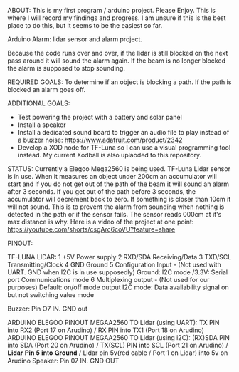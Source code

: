 ABOUT: 
This is my first program / arduino project. Please Enjoy. 
This is where I will record my findings and progress. I am unsure if this is the best place to do this, but it seems to be the easiest so far. 

Arduino Alarm:  lidar sensor and alarm project. 

Because the code runs over and over, if the lidar is still blocked on the next pass around it will sound the alarm again.
If the beam is no longer blocked the alarm is supposed to stop sounding.




REQUIRED GOALS: 
To determine if an object is blocking a path. If the path is blocked an alarm goes off.

ADDITIONAL GOALS:
- Test powering the project with a battery and solar panel
- Install a speaker
- Install a dedicated sound board to trigger an audio file to play instead of a buzzer noise: https://www.adafruit.com/product/2342
- Develop a XOD node for TF-Luna so I can use a visual programming tool instead. My current Xodball is also uplaoded to this repository.



STATUS:
Currently a Elegoo Mega2560 is being used.
TF-Luna Lidar sensor is in use. When it measures an object under 200cm an accumulator will start and if you do not get out of the path of the beam it will sound an alarm after 3 seconds. If you get out of the path before 3 seconds, the accumulator will decrement back to zero. If something is closer than 10cm it will not sound. This is to prevent the alarm from sounding when nothing is detected in the path or if the sensor fails. The sensor reads 000cm at it's max distance is why.
Here is a video of the project at one point: https://youtube.com/shorts/csgArc6coVU?feature=share 
 
 
 
 
PINOUT:

TF-LUNA LIDAR:
1 +5V Power supply
2 RXD/SDA Receiving/Data
3 TXD/SCL Transmitting/Clock
4 GND Ground
5 Configuration Input - (Not used with UART. GND when I2C is in use supposedly)
Ground: I2C mode
/3.3V: Serial port
Communications mode
6 Multiplexing output - (Not used for our purposes) 
Default: on/off mode output
I2C mode: Data availability
signal on but not switching 
value mode



Buzzer: Pin O7 IN. GND out

ARDUINO ELEGOO PINOUT MEGAA2560 TO Lidar (using UART):  TX PIN into RX2 (Port 17 on Arudino) / RX PIN into TX1 (Port 18 on Arudino)
ARDUINO ELEGOO PINOUT MEGAA2560 TO Lidar (using i2C): (RX)SDA PIN into SDA (Port 20 on Arudino) / TX(SCL) PIN into SCL (Port 21 on Arudino) / 𝐋𝐢𝐝𝐚𝐫 𝐏𝐢𝐧 𝟓 𝐢𝐧𝐭𝐨 𝐆𝐫𝐨𝐮𝐧𝐝 / Lidar pin 5v(red cable / Port 1 on Lidar) into 5v on Arudino
Speaker: Pin 07 IN. GND OUT
